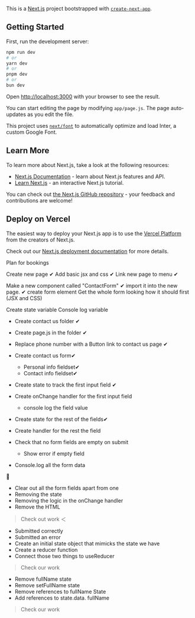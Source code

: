This is a [Next.js](https://nextjs.org/) project bootstrapped with [`create-next-app`](https://github.com/vercel/next.js/tree/canary/packages/create-next-app).

## Getting Started

First, run the development server:

```bash
npm run dev
# or
yarn dev
# or
pnpm dev
# or
bun dev
```

Open [http://localhost:3000](http://localhost:3000) with your browser to see the result.

You can start editing the page by modifying `app/page.js`. The page auto-updates as you edit the file.

This project uses [`next/font`](https://nextjs.org/docs/basic-features/font-optimization) to automatically optimize and load Inter, a custom Google Font.

## Learn More

To learn more about Next.js, take a look at the following resources:

- [Next.js Documentation](https://nextjs.org/docs) - learn about Next.js features and API.
- [Learn Next.js](https://nextjs.org/learn) - an interactive Next.js tutorial.

You can check out [the Next.js GitHub repository](https://github.com/vercel/next.js/) - your feedback and contributions are welcome!

## Deploy on Vercel

The easiest way to deploy your Next.js app is to use the [Vercel Platform](https://vercel.com/new?utm_medium=default-template&filter=next.js&utm_source=create-next-app&utm_campaign=create-next-app-readme) from the creators of Next.js.

Check out our [Next.js deployment documentation](https://nextjs.org/docs/deployment) for more details.


Plan for bookings

Create new page ✔
Add basic jsx and css ✔
Link new page to menu ✔

Make a new component called "ContactForm" ✔
import it into the new page. ✔
create form element 
Get the whole form looking how it should first (JSX and CSS)

Create state variable
Console log variable

- Create contact us folder ✔
- Create page.js in the folder ✔
- Replace phone number with a Button link to contact us page ✔
- Create contact us form✔
  - Personal info fieldset✔
  - Contact info fieldset✔
  
- Create state to track the first input field ✔
- Create onChange handler for the first input field
  - console log the field value
- Create state for the rest of the fields✔
- Create handler for the rest the field
- Check that no form fields are empty on submit
  - Show error if empty field
- Console.log all the form data


🍄
- Clear out all the form fields apart from one
- Removing the state
- Removing the logic in the onChange handler
- Remove the HTML
> Check out work
＜
- Submitted correctly
- Submitted an error
- Create an initial state object that mimicks the state we have
- Create a reducer function
- Connect those two things to useReducer
> Check our work
- Remove fullName state
- Remove setFullName state
- Remove references to fullName State
- Add references to state.data. fullName
> Check our work